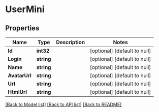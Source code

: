 # UserMini

## Properties
Name | Type | Description | Notes
------------ | ------------- | ------------- | -------------
**Id** | **int32** |  | [optional] [default to null]
**Login** | **string** |  | [optional] [default to null]
**Name** | **string** |  | [optional] [default to null]
**AvatarUrl** | **string** |  | [optional] [default to null]
**Url** | **string** |  | [optional] [default to null]
**HtmlUrl** | **string** |  | [optional] [default to null]

[[Back to Model list]](../README.md#documentation-for-models) [[Back to API list]](../README.md#documentation-for-api-endpoints) [[Back to README]](../README.md)


